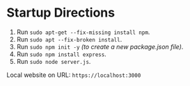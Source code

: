 # Startup Directions

1. Run `sudo apt-get --fix-missing install npm`.
2. Run `sudo apt --fix-broken install`.
3. Run `sudo npm init -y` *(to create a new package.json file)*.
4. Run `sudo npm install express`.
5. Run `sudo node server.js`.

Local website on URL: `https://localhost:3000`
